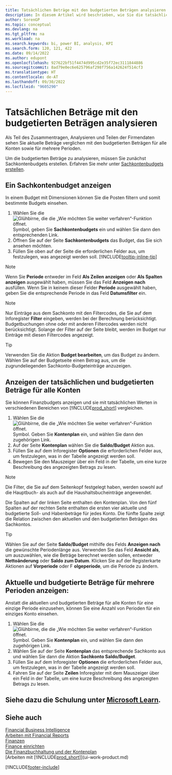 ```yaml
---
title: Tatsächlichen Beträge mit den budgetierten Beträgen analysieren
description: In diesem Artikel wird beschrieben, wie Sie die tatsächlichen Beträge im Vergleich zu den geplanten Beträgen analysieren können, um Daten Ihrer Firma zu erfassen, zu analysieren und weiterzugeben.
author: SorenGP
ms.topic: conceptual
ms.devlang: na
ms.tgt_pltfrm: na
ms.workload: na
ms.search.keywords: bi, power BI, analysis, KPI
ms.search.form: 120, 121, 422
ms.date: 09/14/2022
ms.author: edupont
ms.openlocfilehash: 927622bf51f4474d995cd2e35f72ec3111844886
ms.sourcegitcommit: 8ad79e0ec6e625796af298f756a142624f514cf3
ms.translationtype: HT
ms.contentlocale: de-AT
ms.lasthandoff: 09/30/2022
ms.locfileid: "9605290"
---
```

# <a name="analyze-actual-amounts-versus-budgeted-amounts"></a>Tatsächlichen Beträge mit den budgetierten Beträgen analysieren

Als Teil des Zusammentragen, Analysieren und Teilen der Firmendaten sehen Sie aktuelle Beträge verglichen mit den budgetierten Beträgen für alle Konten sowie für mehrere Perioden.

Um die budgetierten Beträge zu analysieren, müssen Sie zunächst Sachkontenbudgets erstellen. Erfahren Sie mehr unter [Sachkontenbudgets erstellen](finance-how-create-budgets.md).

## <a name="view-a-gl-budget"></a>Ein Sachkontenbudget anzeigen

In einem Budget mit Dimensionen können Sie die Posten filtern und somit bestimmte Budgets einsehen.

1. Wählen Sie die ![Glühbirne, die die „Wie möchten Sie weiter verfahren“-Funktion öffnet.](media/ui-search/search_small.png "Tell me-Funktion") Symbol, geben Sie **Sachkontenbudgets** ein und wählen Sie dann den entsprechenden Link.
2. Öffnen Sie auf der Seite **Sachkontenbudgets** das Budget, das Sie sich ansehen möchten.  
3. Füllen Sie oben auf der Seite die erforderlichen Felder aus, um festzulegen, was angezeigt werden soll. [!INCLUDE[tooltip-inline-tip](includes/tooltip-inline-tip_md.md)]

> [!NOTE]  
> Wenn Sie **Periode** entweder im Feld **Als Zeilen anzeigen** oder **Als Spalten anzeigen** ausgewählt haben, müssen Sie das Feld **Anzeigen nach** ausfüllen. Wenn Sie in keinem dieser Felder **Periode** ausgewählt haben, geben Sie die entsprechende Periode in das Feld **Datumsfilter** ein.  

> [!NOTE]  
> Nur Einträge aus dem Sachkonto mit den Filtercodes, die Sie auf dem Inforegister **Filter** eingeben, werden bei der Berechnung berücksichtigt. Budgetbuchungen ohne oder mit anderen Filtercodes werden nicht berücksichtigt. Solange der Filter auf der Seite bleibt, werden im Budget nur Einträge mit diesen Filtercodes angezeigt.  

> [!TIP]  
> Verwenden Sie die Aktion **Budget bearbeiten**, um das Budget zu ändern. Wählen Sie auf der Budgetseite einen Betrag aus, um die zugrundeliegenden Sachkonto-Budgeteinträge anzuzeigen.

## <a name="view-actual-and-budgeted-amounts-for-all-accounts"></a>Anzeigen der tatsächlichen und budgetierten Beträge für alle Konten

Sie können Finanzbudgets anzeigen und sie mit tatsächlichen Werten in verschiedenen Bereichen von [!INCLUDE[prod_short](includes/prod_short.md)] vergleichen.

1. Wählen Sie die ![Glühbirne, die die „Wie möchten Sie weiter verfahren“-Funktion öffnet.](media/ui-search/search_small.png "Tell me-Funktion") Symbol. Geben Sie **Kontenplan** ein, und wählen Sie dann den zugehörigen Link.  
2. Auf der Seite **Kontenplan** wählen Sie die **Saldo/Budget** Aktion aus.
3. Füllen Sie auf dem Inforegister **Optionen** die erforderlichen Felder aus, um festzulegen, was in der Tabelle angezeigt werden soll.  
4. Bewegen Sie den Mauszeiger über ein Feld in der Tabelle, um eine kurze Beschreibung des angezeigten Betrags zu lesen.

> [!NOTE]  
> Die Filter, die Sie auf dem Seitenkopf festgelegt haben, werden sowohl auf die Hauptbuch- als auch auf die Haushaltsbucheinträge angewendet.

Die Spalten auf der linken Seite enthalten den Kontenplan. Von den fünf Spalten auf der rechten Seite enthalten die ersten vier aktuelle und budgetierte Soll- und Habenbeträge für jedes Konto. Die fünfte Spalte zeigt die Relation zwischen den aktuellen und den budgetierten Beträgen des Sachkontos.  

> [!TIP]  
> Wählen Sie auf der Seite **Saldo/Budget** mithilfe des Felds **Anzeigen nach** die gewünschte Periodenlänge aus. Verwenden Sie das Feld **Ansicht als**, um auszuwählen, wie die Beträge berechnet werden sollen, entweder **Nettoänderung** oder **Saldo zum Datum**. Klicken Sie auf der Registerkarte Aktionen auf **Vorperiode** oder F **olgeperiode**, um die Periode zu ändern.  

## <a name="to-view-actual-and-budgeted-amounts-for-several-periods"></a>Aktuelle und budgetierte Beträge für mehrere Perioden anzeigen:  

Anstatt die aktuellen und budgetierten Beträge für alle Konten für eine einzige Periode einzusehen, können Sie eine Anzahl von Perioden für ein einziges Konto einsehen.  

1. Wählen Sie die ![Glühbirne, die die „Wie möchten Sie weiter verfahren“-Funktion öffnet.](media/ui-search/search_small.png "Tell me-Funktion") Symbol. Geben Sie **Kontenplan** ein, und wählen Sie dann den zugehörigen Link.  
2. Wählen Sie auf der Seite **Kontenplan** das entsprechende Sachkonto aus und wählen Sie dann die Aktion **Sachkonto Saldo/Budget**.  
3. Füllen Sie auf dem Inforegister **Optionen** die erforderlichen Felder aus, um festzulegen, was in der Tabelle angezeigt werden soll.  
4. Fahren Sie auf der Seite **Zeilen** Inforegister mit dem Mauszeiger über ein Feld in der Tabelle, um eine kurze Beschreibung des angezeigten Betrags zu lesen.  

## <a name="see-related-training-at-microsoft-learn"></a>Siehe dazu die Schulung unter [Microsoft Learn](/learn/modules/budgets-exchange-rates-dynamics-365-business-central/index).

## <a name="see-also"></a>Siehe auch 

[Financial Business Intelligence](bi.md)  
[Arbeiten mit Financial Reports](bi-how-work-account-schedule.md)  
[Finanzen](finance.md)  
[Finance einrichten](finance-setup-finance.md)  
[Die Finanzbuchhaltung und der Kontenplan](finance-general-ledger.md)  
[Arbeiten mit [!INCLUDE[prod_short](includes/prod_short.md)]](ui-work-product.md)  

[!INCLUDE[footer-include](includes/footer-banner.md)]

